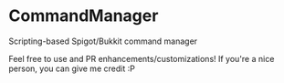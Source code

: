 # CommandManager
Scripting-based Spigot/Bukkit command manager

Feel free to use and PR enhancements/customizations! If you're a nice person, you can give me credit :P
